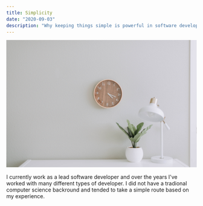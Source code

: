 ```yaml
---
title: Simplicity
date: "2020-09-03"
description: "Why keeping things simple is powerful in software development"
---
```

![Simplicity](./simple.jpg)



I currently work as a lead software developer and over the years I've worked with many different types of developer. I did not have a tradional computer science backround and tended to take a simple route based on my experience. 
  
